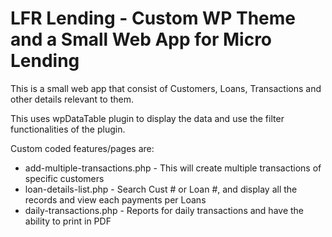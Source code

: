 # LFR Lending - Custom WP Theme and a Small Web App for Micro Lending

This is a small web app that consist of Customers, Loans, Transactions and other details relevant to them.

This uses wpDataTable plugin to display the data and use the filter functionalities of the plugin.

Custom coded features/pages are:
- add-multiple-transactions.php - This will create multiple transactions of specific customers
- loan-details-list.php - Search Cust # or Loan #, and display all the records and view each payments per Loans
- daily-transactions.php - Reports for daily transactions and have the ability to print in PDF